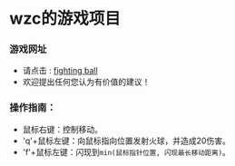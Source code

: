 # wzc的游戏项目
### 游戏网址
* 请点击 : [fighting ball](https://app1660.acapp.acwing.com.cn/) 
* 欢迎提出任何您认为有价值的建议！
### 操作指南：
* 鼠标右键：控制移动。
* 'q'+鼠标左键：向鼠标指向位置发射火球，并造成20伤害。
* 'f'+鼠标左键：闪现到`min(鼠标指针位置, 闪现最长移动距离)`。

